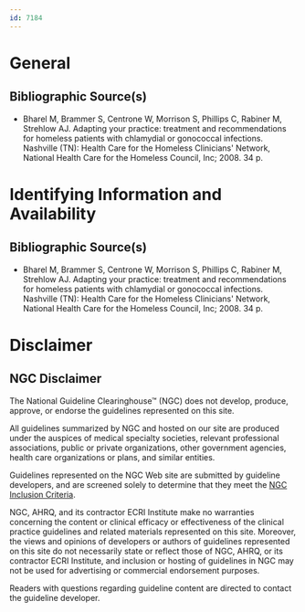 ```yaml
---
id: 7184
---
```


# General

## Bibliographic Source(s)

- Bharel M, Brammer S, Centrone W, Morrison S, Phillips C, Rabiner M, Strehlow AJ. Adapting your practice: treatment and recommendations for homeless patients with chlamydial or gonococcal infections. Nashville (TN): Health Care for the Homeless Clinicians' Network, National Health Care for the Homeless Council, Inc; 2008. 34 p.

# Identifying Information and Availability

## Bibliographic Source(s)

- Bharel M, Brammer S, Centrone W, Morrison S, Phillips C, Rabiner M, Strehlow AJ. Adapting your practice: treatment and recommendations for homeless patients with chlamydial or gonococcal infections. Nashville (TN): Health Care for the Homeless Clinicians' Network, National Health Care for the Homeless Council, Inc; 2008. 34 p.

# Disclaimer

## NGC Disclaimer

The National Guideline Clearinghouse™ (NGC) does not develop, produce, approve, or endorse the guidelines represented on this site.

All guidelines summarized by NGC and hosted on our site are produced under the auspices of medical specialty societies, relevant professional associations, public or private organizations, other government agencies, health care organizations or plans, and similar entities.

Guidelines represented on the NGC Web site are submitted by guideline developers, and are screened solely to determine that they meet the [NGC Inclusion Criteria](/help-and-about/summaries/inclusion-criteria).

NGC, AHRQ, and its contractor ECRI Institute make no warranties concerning the content or clinical efficacy or effectiveness of the clinical practice guidelines and related materials represented on this site. Moreover, the views and opinions of developers or authors of guidelines represented on this site do not necessarily state or reflect those of NGC, AHRQ, or its contractor ECRI Institute, and inclusion or hosting of guidelines in NGC may not be used for advertising or commercial endorsement purposes.

Readers with questions regarding guideline content are directed to contact the guideline developer.

